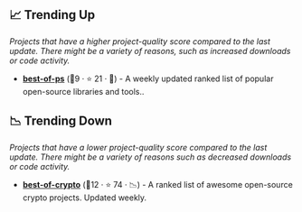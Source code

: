 ## 📈 Trending Up

_Projects that have a higher project-quality score compared to the last update. There might be a variety of reasons, such as increased downloads or code activity._

- <b><a href="https://github.com/jinningwang/best-of-ps">best-of-ps</a></b> (🥉9 ·  ⭐ 21 · 🐣) - A weekly updated ranked list of popular open-source libraries and tools..

## 📉 Trending Down

_Projects that have a lower project-quality score compared to the last update. There might be a variety of reasons such as decreased downloads or code activity._

- <b><a href="https://github.com/LukasMasuch/best-of-crypto">best-of-crypto</a></b> (🥇12 ·  ⭐ 74 · 📉) - A ranked list of awesome open-source crypto projects. Updated weekly.

